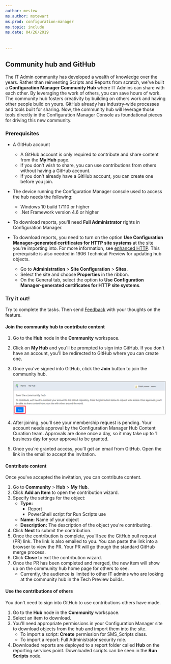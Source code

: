 ```yaml
---
author: mestew
ms.author: mstewart
ms.prod: configuration-manager
ms.topic: include
ms.date: 04/26/2019


---
```


## Community hub and GitHub
<!--3555935 & 3555936-->

The IT Admin community has developed a wealth of knowledge over the years. Rather than reinventing Scripts and Reports from scratch, we've built a **Configuration Manager Community Hub** where IT Admins can share with each other. By leveraging the work of others, you can save hours of work. The community hub fosters creativity by building on others work and having other people build on yours. GitHub already has industry-wide processes and tools built for sharing. Now, the community hub will leverage those tools directly in the Configuration Manager Console as foundational pieces for driving this new community.


### Prerequisites 

- A GitHub account

  - A GitHub account is only required to contribute and share content from the **My Hub** page.
  - If you don't wish to share, you can use contributions from others without having a GitHub account.
  - If you don't already have a GitHub account, you can create one before you join.

- The device running the Configuration Manager console used to access the hub needs the following:

   - Windows 10 build 17110 or higher
   - .Net Framework version 4.6 or higher

- To download reports, you'll need **Full Administrator** rights in Configuration Manager.
- To download reports, you need to turn on the option **Use Configuration Manager-generated certificates for HTTP site systems** at the site you're importing into. For more information, see [enhanced HTTP](../../../../plan-design/hierarchy/enhanced-http.md). This prerequisite is also needed in 1906 Technical Preview for updating hub objects.

     - Go to **Administration** > **Site Configuration** > **Sites**.
     - Select the site and choose **Properties** in the ribbon. 
     - On the General tab, select the option to **Use Configuration Manager-generated certificates for HTTP site systems**.

### Try it out!

Try to complete the tasks. Then send [Feedback](../../../../understand/product-feedback.md) with your thoughts on the feature.

#### Join the community hub to contribute content

1. Go to the **Hub** node in the **Community** workspace.
1. Click on **My Hub** and you'll be prompted to sign into GitHub. If you don't have an account, you'll be redirected to GitHub where you can create one.
1. Once you've signed into GitHub, click the **Join** button to join the community hub.

   ![Join Configuration Manager's community hub](../../media/3555935-join-community-hub.png)

1. After joining, you'll see your membership request is pending. Your account needs approval by the Configuration Manager Hub Content Curation team. Approvals are done once a day, so it may take up to 1 business day for your approval to be granted.
1. Once you're granted access, you'll get an email from GitHub. Open the link in the email to accept the invitation.

#### Contribute content

Once you've accepted the invitation, you can contribute content.

1. Go to **Community** > **Hub** > **My Hub**.
1. Click **Add an Item** to open the contribution wizard.
1. Specify the settings for the object:
   - **Type:** 
     - Report
     - PowerShell script for Run Scripts use
   - **Name:** Name of your object
   - **Description:** The description of the object you're contributing.
1. Click **Next** to submit the contribution.
1. Once the contribution is complete, you'll see the GitHub pull request (PR) link. The link is also emailed to you. You can paste the link into a browser to view the PR. Your PR will go though the standard GitHub merge process.
1. Click **Close** to exit the contribution wizard.
1. Once the PR has been completed and merged, the new item will show up on the community hub home page for others to see.
   - Currently, the audience is limited to other IT admins who are looking at the community hub in the Tech Preview builds.

#### Use the contributions of others

You don't need to sign into GitHub to use contributions others have made.

1. Go to the **Hub** node in the **Community** workspace.
1. Select an item to download.
1. You'll need appropriate permissions in your Configuration Manager site to download objects from the hub and import them into the site.
    - To import a script: **Create** permission for SMS_Scripts class.
    - To import a report: Full Administrator security role.
1. Downloaded reports are deployed to a report folder called **Hub** on the reporting services point. Downloaded scripts can be seen in the **Run Scripts** node.

